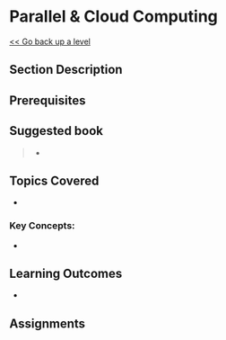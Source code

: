 # Parallel & Cloud Computing

[<< Go back up a level](/Year_Three/Year_Three.md)

## Section Description



## Prerequisites



## Suggested book

> *

## Topics Covered 
*   

### Key Concepts:
*   

## Learning Outcomes 
* 

## Assignments


